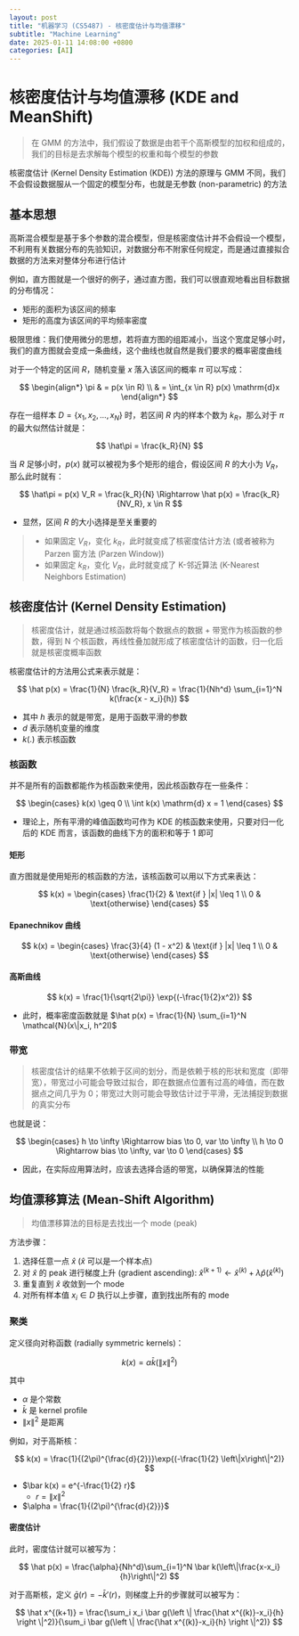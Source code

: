 ```yaml
---
layout: post
title: "机器学习 (CS5487) - 核密度估计与均值漂移"
subtitle: "Machine Learning"
date: 2025-01-11 14:08:00 +0800
categories: [AI]
---
```


# 核密度估计与均值漂移 (KDE and MeanShift)

> 在 GMM 的方法中，我们假设了数据是由若干个高斯模型的加权和组成的，我们的目标是去求解每个模型的权重和每个模型的参数

核密度估计 (Kernel Density Estimation (KDE)) 方法的原理与 GMM 不同，我们不会假设数据服从一个固定的模型分布，也就是无参数 (non-parametric) 的方法

## 基本思想

高斯混合模型是基于多个参数的混合模型，但是核密度估计并不会假设一个模型，不利用有关数据分布的先验知识，对数据分布不附家任何规定，而是通过直接拟合数据的方法来对整体分布进行估计

例如，直方图就是一个很好的例子，通过直方图，我们可以很直观地看出目标数据的分布情况：

- 矩形的面积为该区间的频率
- 矩形的高度为该区间的平均频率密度

极限思维：我们使用微分的思想，若将直方图的组距减小，当这个宽度足够小时，我们的直方图就会变成一条曲线，这个曲线也就自然是我们要求的概率密度曲线

对于一个特定的区间 $R$，随机变量 $x$ 落入该区间的概率 $\pi$ 可以写成：

$$
\begin{align*}
\pi & = p(x \in R) \\
& = \int_{x \in R} p(x) \mathrm{d}x
\end{align*}
$$

存在一组样本 $D = \{x_1, x_2, ..., x_N\}$ 时，若区间 $R$ 内的样本个数为 $k_R$，那么对于 $\pi$ 的最大似然估计就是：

$$
\hat\pi = \frac{k_R}{N}
$$

当 $R$ 足够小时，$p(x)$ 就可以被视为多个矩形的组合，假设区间 $R$ 的大小为 $V_R$，那么此时就有：

$$
\hat\pi = p(x) V_R = \frac{k_R}{N} \Rightarrow \hat p(x) = \frac{k_R}{NV_R}, x \in R
$$

- 显然，区间 $R$ 的大小选择是至关重要的

> - 如果固定 $V_R$，变化 $k_R$，此时就变成了核密度估计方法 (或者被称为 Parzen 窗方法 (Parzen Window))
> - 如果固定 $k_R$，变化 $V_R$，此时就变成了 K-邻近算法 (K-Nearest Neighbors Estimation)

## 核密度估计 (Kernel Density Estimation)

> 核密度估计，就是通过核函数将每个数据点的数据 + 带宽作为核函数的参数，得到 N 个核函数，再线性叠加就形成了核密度估计的函数，归一化后就是核密度概率函数

核密度估计的方法用公式来表示就是：

$$
\hat p(x) = \frac{1}{N} \frac{k_R}{V_R} = \frac{1}{Nh^d} \sum_{i=1}^N k(\frac{x - x_i}{h})
$$

- 其中 $h$ 表示的就是带宽，是用于函数平滑的参数
- $d$ 表示随机变量的维度
- $k(.)$ 表示核函数

### 核函数

并不是所有的函数都能作为核函数来使用，因此核函数存在一些条件：

$$
\begin{cases}
k(x) \geq 0 \\
\int k(x) \mathrm{d} x = 1
\end{cases}
$$

- 理论上，所有平滑的峰值函数均可作为 KDE 的核函数来使用，只要对归一化后的 KDE 而言，该函数的曲线下方的面积和等于 1 即可

#### 矩形

直方图就是使用矩形的核函数的方法，该核函数可以用以下方式来表达：

$$
k(x) = \begin{cases}
\frac{1}{2} & \text{if } |x| \leq 1 \\
0 & \text{otherwise}
\end{cases}
$$

#### Epanechnikov 曲线

$$
k(x) = \begin{cases}
\frac{3}{4} (1 - x^2) & \text{if } |x| \leq 1 \\
0 & \text{otherwise}
\end{cases}
$$

#### 高斯曲线

$$
k(x) = \frac{1}{\sqrt{2\pi}} \exp{(-\frac{1}{2}x^2)}
$$

- 此时，概率密度函数就是 $\hat p(x) = \frac{1}{N} \sum_{i=1}^N \mathcal{N}(x\|x_i, h^2I)$

### 带宽

> 核密度估计的结果不依赖于区间的划分，而是依赖于核的形状和宽度（即带宽），带宽过小可能会导致过拟合，即在数据点位置有过高的峰值，而在数据点之间几乎为 0；带宽过大则可能会导致估计过于平滑，无法捕捉到数据的真实分布

也就是说：

$$
\begin{cases}
h \to \infty \Rightarrow bias \to 0, var \to \infty \\
h \to 0 \Rightarrow bias \to \infty, var \to 0
\end{cases}
$$

- 因此，在实际应用算法时，应该去选择合适的带宽，以确保算法的性能

## 均值漂移算法 (Mean-Shift Algorithm)

> 均值漂移算法的目标是去找出一个 mode (peak)

方法步骤：

1. 选择任意一点 $\hat x$ ($\hat x$ 可以是一个样本点)
2. 对 $\hat x$ 的 peak 进行梯度上升 (gradient ascending): $\hat x^{(k+1)} \gets \hat x^{(k)} + \lambda \hat p(\hat x^{(k)})$
3. 重复直到 $\hat x$ 收敛到一个 mode
4. 对所有样本值 $x_i \in D$ 执行以上步骤，直到找出所有的 mode

### 聚类

定义径向对称函数 (radially symmetric kernels)：

$$
k(x) = \alpha \bar k(\left\|x\right\|^2)
$$

其中

- $\alpha$ 是个常数
- $\bar k$ 是 kernel profile
- $\left\|x\right\|^2$ 是距离

例如，对于高斯核：

$$
k(x) = \frac{1}{(2\pi)^{\frac{d}{2}}}\exp{(-\frac{1}{2} \left\|x\right\|^2)}
$$

- $\bar k(x) = e^{-\frac{1}{2} r}$
    - $r = \left\|x\right\|^2$
- $\alpha = \frac{1}{(2\pi)^{\frac{d}{2}}}$

#### 密度估计

此时，密度估计就可以被写为：

$$
\hat p(x) = \frac{\alpha}{Nh^d}\sum_{i=1}^N \bar k(\left\|\frac{x-x_i}{h}\right\|^2)
$$

对于高斯核，定义 $\bar g(r) = - \bar k'(r)$，则梯度上升的步骤就可以被写为：

$$
\hat x^{(k+1)} = \frac{\sum_i x_i \bar g(\left \| \frac{\hat x^{(k)}-x_i}{h} \right \|^2)}{\sum_i \bar g(\left \| \frac{\hat x^{(k)}-x_i}{h} \right \|^2)}
$$
